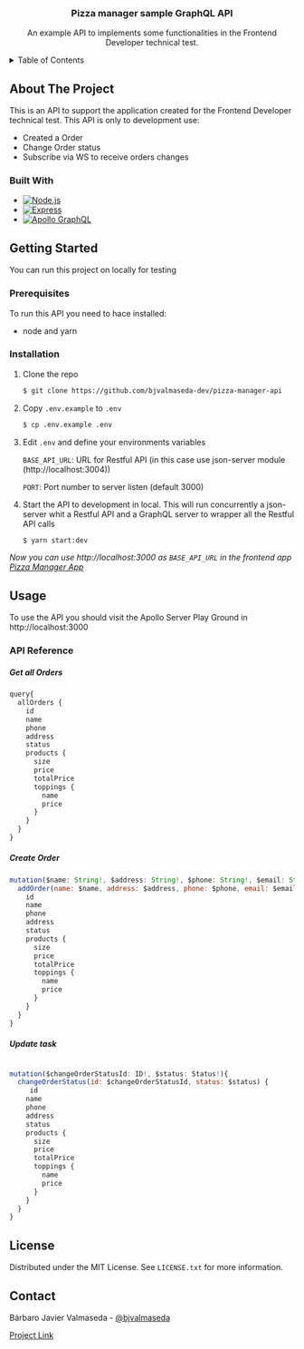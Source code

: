 <!-- PROJECT LOGO -->
<br />
<div align="center"> 
  <h3 align="center">Pizza manager sample GraphQL API</h3>

  <p align="center">
    An example API to implements some functionalities in the Frontend Developer technical test.  
  </p>
</div>



<!-- TABLE OF CONTENTS -->
<details>
  <summary>Table of Contents</summary>
  <ol>
    <li>
      <a href="#about-the-project">About The Project</a>
      <ul>
        <li><a href="#built-with">Built With</a></li>
      </ul>
    </li>
    <li>
      <a href="#getting-started">Getting Started</a>
      <ul>
        <li><a href="#prerequisites">Prerequisites</a></li>
        <li><a href="#installation">Installation</a></li>
      </ul>
    </li>
    <li><a href="#usage">Usage</a></li>
    <li><a href="#license">License</a></li>
    <li><a href="#contact">Contact</a></li>
  </ol>
</details>



<!-- ABOUT THE PROJECT -->
## About The Project

This is an API to support the application created for the Frontend Developer technical test. This API is only to development use: 

* Created a Order
* Change Order status
* Subscribe via WS to receive orders changes

### Built With

* [![Node.js][node]][node-url]
* [![Express][express]][express-url]
* [![Apollo GraphQL][apollographql]][apollographql-url]



<!-- GETTING STARTED -->
## Getting Started

You can run this project on locally for testing

### Prerequisites

To run this API you need to hace installed:
* node and yarn

### Installation

1. Clone the repo
   ```sh
   $ git clone https://github.com/bjvalmaseda-dev/pizza-manager-api
   ```

2. Copy `.env.example` to `.env`
    ```sh
    $ cp .env.example .env
    ```
3. Edit `.env` and define your environments variables  

    `BASE_API_URL`: URL for Restful API (in this case use json-server module (http://localhost:3004))
    
    `PORT`: Port number to server listen (default 3000)

4. Start the API to development in local. This will run concurrently a json-server whit a Restful API and a GraphQL server to wrapper all the Restful API calls 
   ```sh
   $ yarn start:dev
   ```

*Now you can use http://localhost:3000 as `BASE_API_URL` in the frontend app [Pizza Manager App][pizza-manager-app-url]*



## Usage

To use the API you should visit the Apollo Server Play Ground in http://localhost:3000 

### API Reference

##### Get all Orders

```js
query{
  allOrders {
    id
    name
    phone
    address
    status
    products {
      size
      price
      totalPrice
      toppings {
        name
        price
      }
    }
  }
}
```

##### Create Order

```js
mutation($name: String!, $address: String!, $phone: String!, $email: String!, $products: [PizzaInput]!, $total: Float!){
  addOrder(name: $name, address: $address, phone: $phone, email: $email, products: $products, total: $total) {
    id
    name
    phone
    address
    status
    products {
      size
      price
      totalPrice
      toppings {
        name
        price
      }
    }
  }
}
```

##### Update task

```js

mutation($changeOrderStatusId: ID!, $status: Status!){
  changeOrderStatus(id: $changeOrderStatusId, status: $status) {
     id
    name
    phone
    address
    status
    products {
      size
      price
      totalPrice
      toppings {
        name
        price
      }
    }
  }
}
```


<!-- LICENSE -->
## License

Distributed under the MIT License. See `LICENSE.txt` for more information.


<!-- CONTACT -->
## Contact

Bárbaro Javier Valmaseda - [@bjvalmaseda](https://twitter.com/bjvalmaseda)

[Project Link][project-link]



<!-- MARKDOWN LINKS & IMAGES -->

<!-- BADGES -->
[express]: https://img.shields.io/badge/Express-000000?style=for-the-badge&logo=express&logoColor=white
[node]: https://img.shields.io/badge/Node%20JS-339933?style=for-the-badge&logo=nodedotjs&logoColor=white
[apollographql]: https://img.shields.io/badge/Apollo_GraphQL-1B2240?style=for-the-badge&logo=apollographql&logoColor=311C87
<!-- IMAGES -->
[logo]: docs/ce_logo.png

<!-- LINKS -->
[docker-url]: https://www.docker.com/
[express-url]: https://expressjs.com/
[node-url]: https://nodejs.org/
[apollographql-url]:https://www.apollographql.com/
[project-link]:https://github.com/bjvalmaseda-dev/pizza-manager-api
[pizza-manager-app-url]:https://github.com/bjvalmaseda-dev/pizza-manager-app
